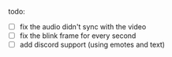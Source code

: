 todo:
- [ ] fix the audio didn't sync with the video
- [ ] fix the blink frame for every second
- [ ] add discord support (using emotes and text)
